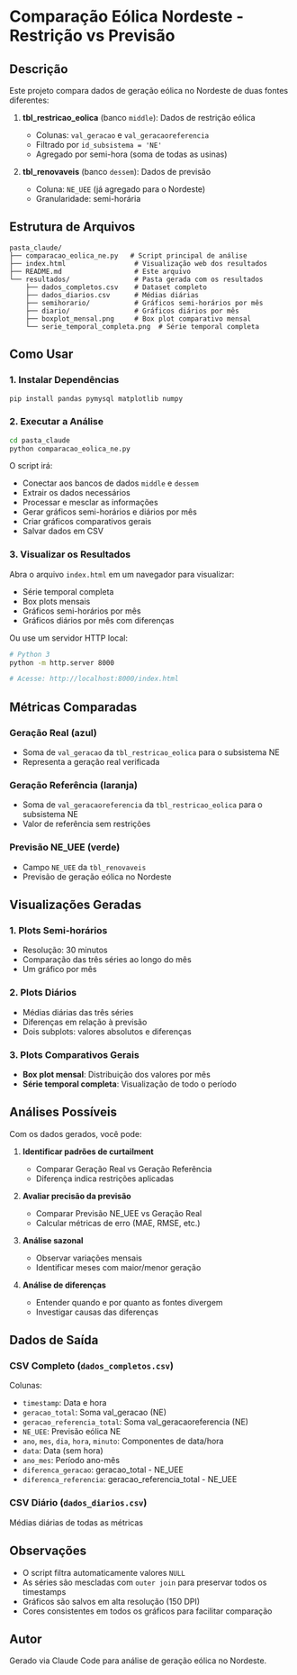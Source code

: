 # Comparação Eólica Nordeste - Restrição vs Previsão

## Descrição

Este projeto compara dados de geração eólica no Nordeste de duas fontes diferentes:

1. **tbl_restricao_eolica** (banco `middle`): Dados de restrição eólica
   - Colunas: `val_geracao` e `val_geracaoreferencia`
   - Filtrado por `id_subsistema = 'NE'`
   - Agregado por semi-hora (soma de todas as usinas)

2. **tbl_renovaveis** (banco `dessem`): Dados de previsão
   - Coluna: `NE_UEE` (já agregado para o Nordeste)
   - Granularidade: semi-horária

## Estrutura de Arquivos

```
pasta_claude/
├── comparacao_eolica_ne.py   # Script principal de análise
├── index.html                 # Visualização web dos resultados
├── README.md                  # Este arquivo
└── resultados/                # Pasta gerada com os resultados
    ├── dados_completos.csv    # Dataset completo
    ├── dados_diarios.csv      # Médias diárias
    ├── semihorario/           # Gráficos semi-horários por mês
    ├── diario/                # Gráficos diários por mês
    ├── boxplot_mensal.png     # Box plot comparativo mensal
    └── serie_temporal_completa.png  # Série temporal completa
```

## Como Usar

### 1. Instalar Dependências

```bash
pip install pandas pymysql matplotlib numpy
```

### 2. Executar a Análise

```bash
cd pasta_claude
python comparacao_eolica_ne.py
```

O script irá:
- Conectar aos bancos de dados `middle` e `dessem`
- Extrair os dados necessários
- Processar e mesclar as informações
- Gerar gráficos semi-horários e diários por mês
- Criar gráficos comparativos gerais
- Salvar dados em CSV

### 3. Visualizar os Resultados

Abra o arquivo `index.html` em um navegador para visualizar:
- Série temporal completa
- Box plots mensais
- Gráficos semi-horários por mês
- Gráficos diários por mês com diferenças

Ou use um servidor HTTP local:

```bash
# Python 3
python -m http.server 8000

# Acesse: http://localhost:8000/index.html
```

## Métricas Comparadas

### Geração Real (azul)
- Soma de `val_geracao` da `tbl_restricao_eolica` para o subsistema NE
- Representa a geração real verificada

### Geração Referência (laranja)
- Soma de `val_geracaoreferencia` da `tbl_restricao_eolica` para o subsistema NE
- Valor de referência sem restrições

### Previsão NE_UEE (verde)
- Campo `NE_UEE` da `tbl_renovaveis`
- Previsão de geração eólica no Nordeste

## Visualizações Geradas

### 1. Plots Semi-horários
- Resolução: 30 minutos
- Comparação das três séries ao longo do mês
- Um gráfico por mês

### 2. Plots Diários
- Médias diárias das três séries
- Diferenças em relação à previsão
- Dois subplots: valores absolutos e diferenças

### 3. Plots Comparativos Gerais
- **Box plot mensal**: Distribuição dos valores por mês
- **Série temporal completa**: Visualização de todo o período

## Análises Possíveis

Com os dados gerados, você pode:

1. **Identificar padrões de curtailment**
   - Comparar Geração Real vs Geração Referência
   - Diferença indica restrições aplicadas

2. **Avaliar precisão da previsão**
   - Comparar Previsão NE_UEE vs Geração Real
   - Calcular métricas de erro (MAE, RMSE, etc.)

3. **Análise sazonal**
   - Observar variações mensais
   - Identificar meses com maior/menor geração

4. **Análise de diferenças**
   - Entender quando e por quanto as fontes divergem
   - Investigar causas das diferenças

## Dados de Saída

### CSV Completo (`dados_completos.csv`)
Colunas:
- `timestamp`: Data e hora
- `geracao_total`: Soma val_geracao (NE)
- `geracao_referencia_total`: Soma val_geracaoreferencia (NE)
- `NE_UEE`: Previsão eólica NE
- `ano`, `mes`, `dia`, `hora`, `minuto`: Componentes de data/hora
- `data`: Data (sem hora)
- `ano_mes`: Período ano-mês
- `diferenca_geracao`: geracao_total - NE_UEE
- `diferenca_referencia`: geracao_referencia_total - NE_UEE

### CSV Diário (`dados_diarios.csv`)
Médias diárias de todas as métricas

## Observações

- O script filtra automaticamente valores `NULL`
- As séries são mescladas com `outer join` para preservar todos os timestamps
- Gráficos são salvos em alta resolução (150 DPI)
- Cores consistentes em todos os gráficos para facilitar comparação

## Autor

Gerado via Claude Code para análise de geração eólica no Nordeste.
